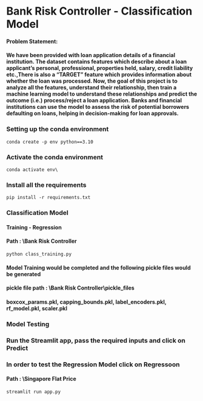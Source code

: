 # Bank Risk Controller - Classification Model

#### Problem Statement:
#### We have been provided with loan application details of a financial institution.  The dataset contains features which describe about a loan applicant’s personal, professional, properties held, salary, credit liability etc.,There is also a “TARGET” feature which provides information about whether the loan was processed. Now, the goal of this project is to analyze all the features, understand their relationship, then train a machine learning model to understand these relationships and predict the outcome (i.e.) process/reject a loan application. Banks and financial institutions can use the model to assess the risk of potential borrowers defaulting on loans, helping in decision-making for loan approvals. 

### Setting up the conda environment 
```conda create -p env python==3.10```

### Activate the conda environment
```conda activate env\```

### Install all the requirements 
```pip install -r requirements.txt```

### Classification Model 
#### Training - Regression 
#### Path : \Bank Risk Controller
```python class_training.py```
#### Model Training would be completed and the following pickle files would be generated 
#### pickle file path : \Bank Risk Controller\pickle_files
#### boxcox_params.pkl, capping_bounds.pkl, label_encoders.pkl, rf_model.pkl, scaler.pkl 


### Model Testing 
### Run the Streamlit app, pass the required inputs and click on Predict
### In order to test the Regression Model click on Regressoon
#### Path : \Singapore Flat Price
```streamlit run app.py```

